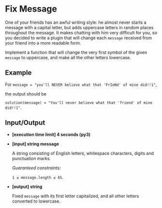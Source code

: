 # Fix Message

One of your friends has an awful writing style: he almost never starts a message with a capital letter, but adds uppercase letters in random places throughout the message. It makes chatting with him very difficult for you, so you decided to write a plugin that will change each `message` received from your friend into a more readable form.

Implement a function that will change the very first symbol of the given `message` to uppercase, and make all the other letters lowercase.

## Example

For `message = "you'll NEVER believe what that 'FrIeNd' of mine did!!1"`,

the output should be

`solution(message) = "You'll never believe what that 'friend' of mine did!!1"`.

## Input/Output

- **[execution time limit] 4 seconds (py3)**

- **[input] string message**

	A string consisting of English letters, whitespace characters, digits and punctuation marks.

	*Guaranteed constraints:*

	`1 ≤ message.length ≤ 65`.

- **[output] string**

	Fixed `message` with its first letter capitalized, and all other letters converted to lowercase.
